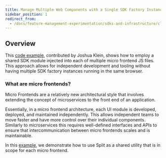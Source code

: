 ```yaml
---
title: Manage Multiple Web Components with a Single SDK Factory Instance
sidebar_position: 1
redirect_from:
  - /docs/feature-management-experimentation/sdks-and-infrastructure/client-side-sdk-examples/using-split-with-multiple-web-components
---
```


## Overview

This [code example](https://github.com/kleinjoshuaa/Multiple-Web-Components), contributed by Joshua Klein, shows how to employ a shared SDK module injected into each of multiple micro frontend JS files. This approach allows for independent development and tooling without having multiple SDK factory instances running in the same browser.

### What are micro frontends?

Micro Frontends are a relatively new architectural style that involves extending the concept of microservices to the front end of an application. 

Essentially, in a micro frontend architecture, each UI module is developed, deployed, and maintained independently. This allows independent teams to move faster and have more control over their individual components. Similarly to microservices this requires well-defined interfaces and APIs to ensure that intercommunication between micro frontends scales and is maintainable.

In this [example](https://github.com/kleinjoshuaa/Multiple-Web-Components), we demonstrate how to use Split as a shared utility that is in scope for each micro frontend.